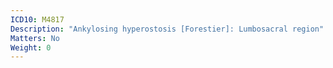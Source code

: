 ```yaml
---
ICD10: M4817
Description: "Ankylosing hyperostosis [Forestier]: Lumbosacral region"
Matters: No
Weight: 0
---
```

